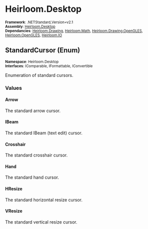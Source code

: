 # Heirloom.Desktop

<small>**Framework**: .NETStandard,Version=v2.1</small>  
<small>**Assembly**: [Heirloom.Desktop](../Heirloom.Desktop/Heirloom.Desktop.md)</small>  
<small>**Dependancies**: [Heirloom.Drawing](../Heirloom.Drawing/Heirloom.Drawing.md), [Heirloom.Math](../Heirloom.Math/Heirloom.Math.md), [Heirloom.Drawing.OpenGLES](../Heirloom.Drawing.OpenGLES/Heirloom.Drawing.OpenGLES.md), [Heirloom.OpenGLES](../Heirloom.OpenGLES/Heirloom.OpenGLES.md), [Heirloom.IO](../Heirloom.IO/Heirloom.IO.md)</small>  

## StandardCursor (Enum)
<small>**Namespace**: Heirloom.Desktop</small>  
<small>**Interfaces**: IComparable, IFormattable, IConvertible</small>  

Enumeration of standard cursors.

### Values

#### Arrow
<member name="F:Heirloom.Desktop.StandardCursor.Arrow">
  <summary>
            The standard arrow cursor.
            </summary>
</member>

#### IBeam
<member name="F:Heirloom.Desktop.StandardCursor.IBeam">
  <summary>
            The standard IBeam (text edit) cursor.
            </summary>
</member>

#### Crosshair
<member name="F:Heirloom.Desktop.StandardCursor.Crosshair">
  <summary>
            The standard crosshair cursor.
            </summary>
</member>

#### Hand
<member name="F:Heirloom.Desktop.StandardCursor.Hand">
  <summary>
            The standard hand cursor.
            </summary>
</member>

#### HResize
<member name="F:Heirloom.Desktop.StandardCursor.HResize">
  <summary>
            The standard horizontal resize cursor.
            </summary>
</member>

#### VResize
<member name="F:Heirloom.Desktop.StandardCursor.VResize">
  <summary>
            The standard vertical resize cursor.
            </summary>
</member>

